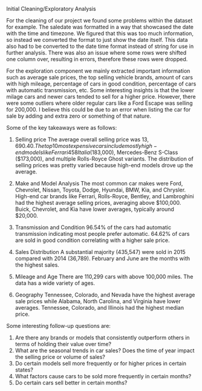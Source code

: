 Initial Cleaning/Exploratory Analysis

For the cleaning of our project we found some problems within the dataset for example. The saledate was formatted in a way that showcased the date with the time and timezone. We figured that this was too much information, so instead we converted the format to just show the date itself. This data also had to be converted to the date time format instead of string for use in further analysis. There was also an issue where some rows were shifted one column over, resulting in errors, therefore these rows were dropped.

For the exploration component we mainly extracted important information such as average sale prices, the top selling vehicle brands, amount of cars with high mileage, percentage of cars in good condition, percentage of cars with automatic transmission, etc. Some interesting insights is that the lower milage cars and newer cars tended to sell for a higher price. However, there were some outliers where older regular cars like a Ford Escape was selling for 200,000. I believe this could be due to an error when listing the car for sale by adding and extra zero or something of that nature. 

Some of the key takeaways were as follows:

1. Selling price 
The average overall selling price was $13,690.40.
The top 10 most expensive cars include mostly high-end models like Ferrari 458 Italia ($183,000), Mercedes-Benz S-Class ($173,000), and multiple Rolls-Royce Ghost variants.
The distribution of selling prices was pretty varied because high-end models drove up the average.

2. Make and Model Analysis 
The most common car makes were Ford, Chevrolet, Nissan, Toyota, Dodge, Hyundai, BMW, Kia, and Chrysler.
High-end car brands like Ferrari, Rolls-Royce, Bentley, and Lambroghini had the highest average selling prices, averaging above   $100,000. Buick, Chevrolet, and Kia have lower averages, typically around $20,000. 

3. Transmission and Condition
96.54% of the cars had automatic transmission indicating most people prefer automatic.
64.62% of cars are sold in good condition correlating with a higher sale price. 

4. Sales Distribution
A substantial majority (435,547) were sold in 2015 compared with 2014 (36,789).
February and June are the months with the highest sales. 

5. Mileage and Age
There are 110,299 cars with above 100,000 miles.
The data has a wide variety of ages.

6. Geography
Tennessee, Colorado, and Nevada have the highest average sale prices while Alabama, North Carolina, and Virginia have lower averages. 
Tennessee, Colorado, and Illinois had the highest median price. 

Some interesting follow-up questions are:
1. Are there any brands or models that consistently outperform others in terms of holding their value over time?
2. What are the seasonal trends in car sales? Does the time of year impact the selling price or volume of sales?
3. Do certain models sell more frequently or for higher prices in certain states?
4. What factors cause cars to be sold more frequently in certain months?
5. Do certain cars sell better in certain months?